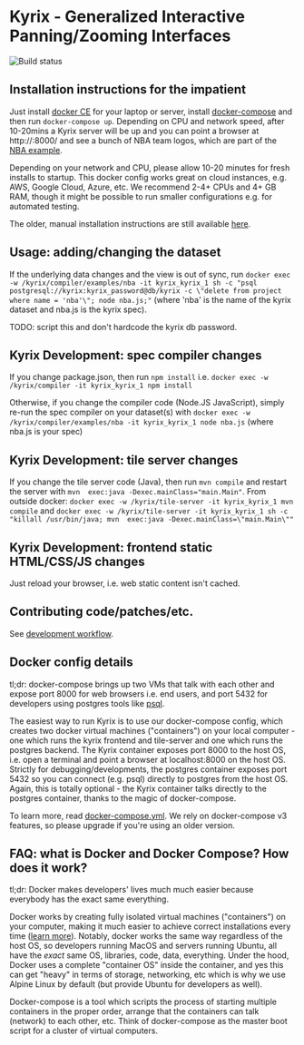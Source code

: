 
# Kyrix - Generalized Interactive Panning/Zooming Interfaces

![Build status](https://travis-ci.org/tracyhenry/Kyrix.svg?branch=master)

## Installation instructions for the impatient

Just install [docker CE](https://docs.docker.com/install/) for your laptop or server,
install [docker-compose](https://docs.docker.com/compose/install/) and then run `docker-compose up`.
Depending on CPU and network speed, after 10-20mins a Kyrix server will be up and you can point a
browser at http://<computer>:8000/ and see a bunch of NBA team logos, which are part of the
[NBA example](https://github.com/tracyhenry/Kyrix/tree/master/compiler/examples/nba).

Depending on your network and CPU, please allow 10-20 minutes for fresh installs to startup.
This docker config works great on cloud instances, e.g. AWS, Google Cloud, Azure, etc.
We recommend 2-4+ CPUs and 4+ GB RAM, though it might be possible to run smaller configurations
e.g. for automated testing.

The older, manual installation instructions are still available [here](INSTALL.md).


## Usage: adding/changing the dataset

<!-- TODO: this is more of a placeholder until we can be more specific, e.g. how to know if "out of sync" -->

If the underlying data changes and the view is out of sync, run `docker exec -w /kyrix/compiler/examples/nba -it kyrix_kyrix_1 sh -c "psql postgresql://kyrix:kyrix_password@db/kyrix -c \"delete from project where name = 'nba'\"; node nba.js;"`
(where 'nba' is the name of the kyrix dataset and nba.js is the kyrix spec).

TODO: script this and don't hardcode the kyrix db password.


## Kyrix Development: spec compiler changes

If you change package.json, then run `npm install` i.e. `docker exec -w /kyrix/compiler -it kyrix_kyrix_1 npm install`

Otherwise, if you change the compiler code (Node.JS JavaScript), simply re-run the spec compiler on your dataset(s) with `docker exec -w /kyrix/compiler/examples/nba -it kyrix_kyrix_1 node nba.js` (where nba.js is your spec)


## Kyrix Development: tile server changes

If you change the tile server code (Java), then run `mvn compile` and restart the server with `mvn  exec:java -Dexec.mainClass="main.Main"`. From outside docker: `docker exec -w /kyrix/tile-server -it kyrix_kyrix_1 mvn compile` and `docker exec -w /kyrix/tile-server -it kyrix_kyrix_1 sh -c "killall /usr/bin/java; mvn  exec:java -Dexec.mainClass=\"main.Main\""`


## Kyrix Development: frontend static HTML/CSS/JS changes

Just reload your browser, i.e. web static content isn't cached.


## Contributing code/patches/etc.

See [development workflow](https://github.com/tracyhenry/Kyrix/wiki/Development-Workflow).


## Docker config details

tl;dr: docker-compose brings up two VMs that talk with each other and expose port 8000 for
web browsers i.e. end users, and port 5432 for developers using postgres tools like
[psql](https://www.postgresql.org/docs/current/app-psql.html).

The easiest way to run Kyrix is to use our docker-compose config, which creates two docker virtual
machines ("containers") on your local computer - one which runs the kyrix frontend and tile-server
and one which runs the postgres backend.  The Kyrix container exposes port 8000 to the host OS,
i.e. open a terminal and point a browser at localhost:8000 on the host OS. Strictly for
debugging/developments, the postgres container exposes port 5432 so you can connect (e.g. psql)
directly to postgres from the host OS. Again, this is totally optional - the Kyrix container
talks directly to the postgres container, thanks to the magic of docker-compose.

To learn more, read [docker-compose.yml](docker-compose.yml). We rely on docker-compose v3 features,
so please upgrade if you're using an older version.


## FAQ: what is Docker and Docker Compose? How does it work?

tl;dr: Docker makes developers' lives much much easier because everybody has the exact same everything.

Docker works by creating fully isolated virtual machines ("containers") on your computer, making it much
easier to achieve correct installations every time ([learn more](https://opensource.com/resources/what-docker)).
Notably, docker works the same way regardless of the host OS, so developers running MacOS and servers running
Ubuntu, all have the *exact* same OS, libraries, code, data, everything. Under the hood, Docker uses a
complete "container OS" inside the container, and yes this can get "heavy" in terms of storage, networking,
etc which is why we use Alpine Linux by default (but provide Ubuntu for developers as well).

Docker-compose is a tool which scripts the process of starting multiple containers in the proper order,
arrange that the containers can talk (network) to each other, etc. Think of docker-compose as the master
boot script for a cluster of virtual computers.


